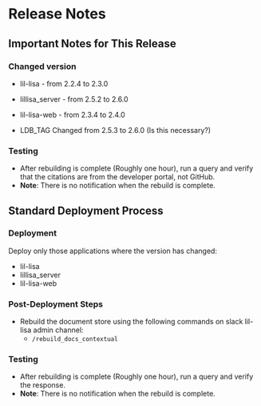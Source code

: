 # Release Notes

## Important Notes for This Release

### Changed version

- lil-lisa - from 2.2.4 to 2.3.0
- lillisa_server - from 2.5.2 to 2.6.0
- lil-lisa-web - from 2.3.4 to 2.4.0

- LDB_TAG Changed from 2.5.3 to 2.6.0 (Is this necessary?)

### Testing
- After rebuilding is complete (Roughly one hour), run a query and verify that the citations are from the developer portal, not GitHub.
- **Note**: There is no notification when the rebuild is complete.

## Standard Deployment Process

### Deployment

Deploy only those applications where the version has changed:

- lil-lisa
- lillisa_server
- lil-lisa-web

### Post-Deployment Steps

- Rebuild the document store using the following commands on slack lil-lisa admin channel:
  - `/rebuild_docs_contextual`

### Testing
- After rebuilding is complete (Roughly one hour), run a query and verify the response.
- **Note**: There is no notification when the rebuild is complete.